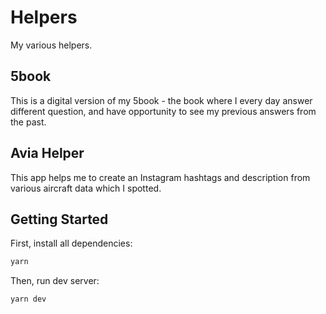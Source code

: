 # Helpers
My various helpers.

## 5book
This is a digital version of my 5book - the book where I every day answer different question, and have opportunity to see my previous answers from the past.

## Avia Helper
This app helps me to create an Instagram hashtags and description from various aircraft data which I spotted. 

## Getting Started

First, install all dependencies:

```bash
yarn
```

Then, run dev server:

```bash
yarn dev
```
